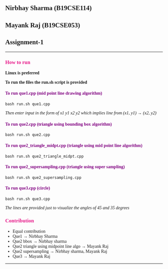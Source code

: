 ## Nirbhay Sharma (B19CSE114)
## Mayank Raj (B19CSE053)
## Assignment-1

---

### How to run

**Linux is preferred**

**To run the files the run.sh script is provided**

#### To run que1.cpp (mid point line drawing algorithm)

```
bash run.sh que1.cpp
```

*Then enter input in the form of x1 y1 x2 y2 which implies line from (x1, y1) $\to$ (x2, y2)*

#### To run que2.cpp (triangle using bounding box algorithm)

```
bash run.sh que2.cpp
```

#### To run que2_triangle_midpt.cpp (triangle using mid point line algorithm)

```
bash run.sh que2_triangle_midpt.cpp
```

#### To run que2_supersampling.cpp (triangle using super sampling)

```
bash run.sh que2_supersampling.cpp
```

#### To run que3.cpp (circle)

```
bash run.sh que3.cpp
```

*The lines are provided just to visualize the angles of 45 and 35 degrees*


### Contribution

- Equal contribution
- Que1 $\to$ Nirbhay Sharma 
- Que2 bbox $\to$ Nirbhay sharma
- Que2 triangle using midpoint line algo $\to$ Mayank Raj
- Que2 supersampling $\to$ Nirbhay sharma, Mayank Raj
- Que3 $\to$ Mayank Raj

---

<style> 

table, th, td {
  border: 0.1px solid black;
  border-collapse: collapse;
}

* {
    font-family:"Monaco";
}


h3 {
    color:#e71989;
}

h4 {
    color:purple;
}

</style>

<script type="text/javascript" src="http://cdn.mathjax.org/mathjax/latest/MathJax.js?config=TeX-AMS-MML_HTMLorMML"></script>
<script type="text/x-mathjax-config">
    MathJax.Hub.Config({ tex2jax: {inlineMath: [['$', '$']]}, messageStyle: "none" });
</script>